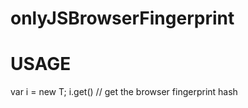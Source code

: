 onlyJSBrowserFingerprint
========================

USAGE
========================
var i = new T;
i.get()         // get the browser fingerprint hash
